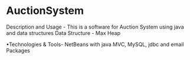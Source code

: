 # AuctionSystem
Description and Usage - This is a software for Auction System using java and data structures
Data Structure - Max Heap

•Technologies & Tools- NetBeans with java MVC, MySQL, jdbc and email Packages

